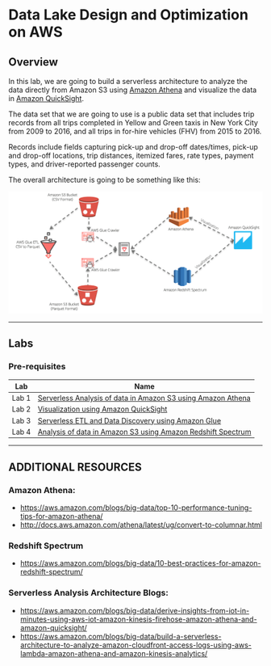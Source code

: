 
# Data Lake Design and Optimization on AWS


## Overview

In this lab, we are going to build a serverless architecture to analyze the data directly from Amazon S3 using [Amazon Athena](https://aws.amazon.com/athena/) and visualize the data in [Amazon QuickSight](https://quicksight.aws/).

The data set that we are going to use is a public data set that includes trip records from all trips completed in Yellow and Green taxis in New York City from 2009 to 2016, and all trips in for-hire vehicles (FHV) from 2015 to 2016.

Records include fields capturing pick-up and drop-off dates/times, pick-up and drop-off locations, trip distances, itemized fares, rate types, payment types, and driver-reported passenger counts.

The overall architecture is going to be something like this:

![architecture-overview.png](images/architectureoveriew.PNG)

---

## Labs

### Pre-requisites

|Lab|Name|
|---|----|
|Lab 1|[Serverless Analysis of data in Amazon S3 using Amazon Athena](./Lab1/README.md)|
|Lab 2|[Visualization using Amazon QuickSight](./Lab2/README.md)|
|Lab 3|[Serverless ETL and Data Discovery using Amazon Glue](./Lab3/README.md)|
|Lab 4|[Analysis of data in Amazon S3 using Amazon Redshift Spectrum](./Lab4/README.md)|

---


## **ADDITIONAL RESOURCES**

### Amazon Athena:

- <https://aws.amazon.com/blogs/big-data/top-10-performance-tuning-tips-for-amazon-athena/>
- <http://docs.aws.amazon.com/athena/latest/ug/convert-to-columnar.html>

### Redshift Spectrum
- https://aws.amazon.com/blogs/big-data/10-best-practices-for-amazon-redshift-spectrum/

### Serverless Analysis Architecture Blogs:
- <https://aws.amazon.com/blogs/big-data/derive-insights-from-iot-in-minutes-using-aws-iot-amazon-kinesis-firehose-amazon-athena-and-amazon-quicksight/>
- <https://aws.amazon.com/blogs/big-data/build-a-serverless-architecture-to-analyze-amazon-cloudfront-access-logs-using-aws-lambda-amazon-athena-and-amazon-kinesis-analytics/>
